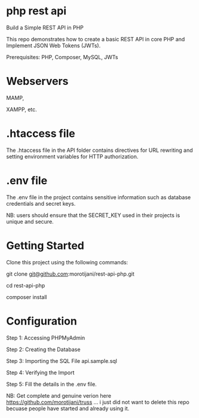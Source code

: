 # php rest api
Build a Simple REST API in PHP

This repo demonstrates how to create a basic REST API in core PHP and Implement JSON Web Tokens (JWTs).

Prerequisites: PHP, Composer, MySQL, JWTs

# Webservers
MAMP,

XAMPP, etc.

# .htaccess file
The .htaccess file in the API folder contains directives for URL rewriting and setting environment variables for HTTP authorization.

# .env file 
The .env file in the project contains sensitive information such as database credentials and secret keys.

NB: users should ensure that the SECRET_KEY used in their projects is unique and secure.

# Getting Started

Clone this project using the following commands: 

git clone git@github.com:morotijani/rest-api-php.git

cd rest-api-php

composer install


# Configuration

Step 1: Accessing PHPMyAdmin

Step 2: Creating the Database

Step 3: Importing the SQL File api.sample.sql

Step 4: Verifying the Import

Step 5: Fill the details in the .env file.


NB: Get complete and genuine verion here https://github.com/morotijani/truss ... i just did not want to delete this repo becuase people have started and already using it.


